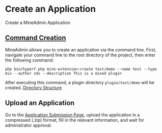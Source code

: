# Create an Application  

Create a MineAdmin Application  

## [Command Creation](./command.md#create-a-plugin)  

MineAdmin allows you to create an application via the command line. First, navigate your command line to the root directory of the project, then enter the following command:  

```shell  
php bin/hyperf.php mine-extension:create test/demo --name test --type mix --author zds --description This is a mixed plugin  
```  

After executing this command, a plugin directory `plugin/test/demo` will be created. [Directory Structure](./structure.md)  

## Upload an Application  

Go to the [Application Submission Page](https://www.mineadmin.com/member/createApp), upload the application in a compressed (.zip) format, fill in the relevant information, and wait for administrator approval.